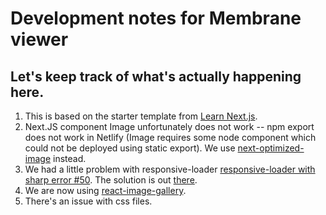 # Development notes for Membrane viewer

## Let's keep track of what's actually happening here.

1. This is based on the starter template from [Learn Next.js](https://nextjs.org/learn).
2. Next.JS component Image unfortunately does not work -- npm export does not work in Netlify (Image requires some node component which could not be deployed using static export). We use [next-optimized-image](https://github.com/cyrilwanner/next-optimized-image) instead.
3. We had a little problem with responsive-loader [responsive-loader with sharp error #50](https://github.com/cyrilwanner/next-optimized-images/issues/50). The solution is out [there](https://github.com/cyrilwanner/next-optimized-images/issues/50#issuecomment-687892036).
4. We are now using [react-image-gallery](https://github.com/xiaolin/react-image-gallery).
5. There's an issue with css files.
